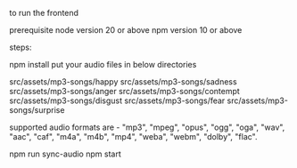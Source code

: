 to run the frontend

prerequisite
node version 20 or above
npm version 10 or above

steps:

npm install
put your audio files in below directories

src/assets/mp3-songs/happy
src/assets/mp3-songs/sadness
src/assets/mp3-songs/anger
src/assets/mp3-songs/contempt
src/assets/mp3-songs/disgust
src/assets/mp3-songs/fear
src/assets/mp3-songs/surprise

supported audio formats are -
"mp3", "mpeg", "opus", "ogg", "oga", "wav", "aac", "caf", "m4a", "m4b", "mp4", "weba", "webm", "dolby", "flac".

npm run sync-audio
npm start
